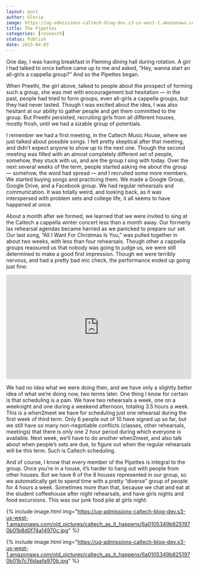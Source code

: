 ```yaml
---
layout: post
author: Gloria
image: https://ug-admissions-caltech-blog-dev.s3-us-west-1.amazonaws.com/old_pictures/caltech_as_it_happens/6a0105349b8251970b01b7c76daa32970b.png
title: The Pipettes
categories: [research]
status: Publish
date: 2015-04-03
---
```



One day, I was having breakfast in Fleming dining hall during rotation. A girl I had talked to once before came up to me and asked, “Hey, wanna start an all-girls a cappella group?” And so the Pipettes began. 

When Preethi, the girl above, talked to people about the prospect of forming such a group, she was met with encouragement but hesitation — in the past, people had tried to form groups, even all-girls a cappella groups, but they had never lasted. Though I was excited about the idea, I was also hesitant at our ability to gather people and get them committed to the group. But Preethi persisted, recruiting girls from all different houses, mostly frosh, until we had a sizable group of potentials. 

I remember we had a first meeting, in the Caltech Music House, where we just talked about possible songs. I felt pretty skeptical after that meeting, and didn’t expect anyone to show up to the next one. Though the second meeting was filled with an almost completely different set of people, somehow, they stuck with us, and are the group I sing with today. Over the next several weeks of the term, people started asking me about the group — somehow, the word had spread — and I recruited some more members. We started buying songs and practicing them. We made a Google Group, Google Drive, and a Facebook group. We had regular rehearsals and communication. It was totally weird, and looking back, as it was interspersed with problem sets and college life, it all seems to have happened at once.

About a month after we formed, we learned that we were invited to sing at the Caltech a cappella winter concert less than a month away. Our formerly lax rehearsal agendas became harried as we panicked to prepare our set. Our last song, “All I Want For Christmas Is You,” was pulled together in about two weeks, with less than four rehearsals. Though other a cappella groups reassured us that nobody was going to judge us, we were still determined to make a good first impression. Though we were terribly nervous, and had a pretty bad mic check, the performance ended up going just fine:

<iframe allowfullscreen="" frameborder="0" height="281" src="https://www.youtube.com/embed/cSPt5AyBzXQ?feature=oembed" width="500"></iframe>

We had no idea what we were doing then, and we have only a slightly better idea of what we’re doing now, two terms later. One thing I know for certain is that scheduling is a pain. We have two rehearsals a week, one on a weeknight and one during a weekend afternoon, totaling 3.5 hours a week. This is a when2meet we have for scheduling just one rehearsal during the first week of third term. Only 6 people out of 10 have signed up so far, but we still have so many non-negotiable conflicts (classes, other rehearsals, meetings) that there is only one 2 hour period during which everyone is available. Next week, we’ll have to do another when2meet, and also talk about when people’s sets are due, to figure out when the regular rehearsals will be this term. Such is Caltech scheduling.

And of course, I know that every member of the Pipettes is integral to the group. Once you’re in a house, it’s harder to hang out with people from other houses. But we have 6 of the 8 houses represented in our group, so we automatically get to spend time with a pretty “diverse” group of people for 4 hours a week. Sometimes more than that, because we chat and eat at the student coffeehouse after night rehearsals, and have girls nights and food excursions. This was our junk food pile at girls night:

{% include image.html img="https://ug-admissions-caltech-blog-dev.s3-us-west-1.amazonaws.com/old_pictures/caltech_as_it_happens/6a0105349b8251970b01b8d0f74a14970c.jpg" %}


{% include image.html img="https://ug-admissions-caltech-blog-dev.s3-us-west-1.amazonaws.com/old_pictures/caltech_as_it_happens/6a0105349b8251970b01b7c76daafa970b.jpg" %}
